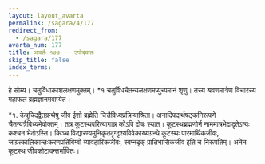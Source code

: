 ```yaml
---
layout: layout_avarta
permalink: /sagara/4/177
redirect_from:
  - /sagara/177
avarta_num: 177
title: आवर्तः १७७ -- उपोद्घातः
skip_title: false
index_terms: 
---
```


हे सोम्य। चतुर्विधाकाशलक्षणमुक्तम्।
*१ चतुर्विधचैतन्यलक्षणमप्युच्यमानं शृणु। तस्य श्रवणमात्रेण विचारस्य महाफलं
ब्रह्मज्ञानमवाप्येत।

<div class="footnote" markdown="1">
*१. केषुचिदद्वैतग्रन्थेषु जीव ईशो ब्रह्मेति चित्त्रैविध्यप्रक्रियाश्रिता। अनादिपदार्थषट्कनिरूपणे चैतन्यत्रैविध्यमेवोक्तम्। तत्र कूटस्थपरित्यागान्न कोऽपि दोषः स्यात्।
कूटस्थब्रह्मणोर्न नाममात्रभेदादृतेऽन्यः कश्चन भेदोऽस्ति। किञ्च विद्यारण्यमुनिकृतदृग्दृश्यविवेकाख्यग्रन्थे कूटस्थः पारमार्थिकजीवः, जाग्रत्कालिकान्तःकरणप्रतिबिम्बो व्यावहारिकजीवः, स्वप्नदृक् प्रातिभासिकजीव इति च निरूपतिम्। अनेन कूटस्थ जीवकोटावन्तर्भावितः।
</div>
